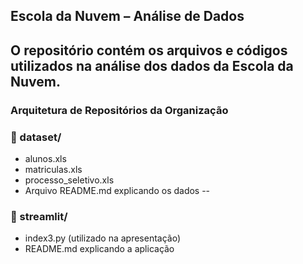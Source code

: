 ## Escola da Nuvem – Análise de Dados

O repositório contém os arquivos e códigos utilizados na análise dos dados da Escola da Nuvem.
--
### Arquitetura de Repositórios da Organização

### 📁 dataset/
- alunos.xls
- matriculas.xls
- processo_seletivo.xls
- Arquivo README.md explicando os dados 
--
### 📁 streamlit/
- index3.py (utilizado na apresentação)
- README.md explicando a aplicação
